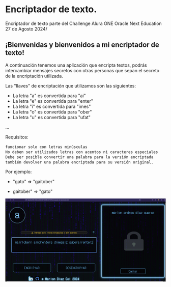 # Encriptador de texto.
Encriptador de texto parte del Challenge Alura ONE Oracle Next Education 27 de Agosto 2024/

## ¡Bienvenidas y bienvenidos a mi encriptador de texto!

A continuación tenemos una aplicación que encripta textos, podrás intercambiar mensajes secretos con otras personas que sepan el secreto de la encriptación utilizada.

Las "llaves" de encriptación que utilizamos son las siguientes:

- La letra "a" es convertida para "ai"
- La letra "e" es convertida para "enter"
- La letra "i" es convertida para "imes"
- La letra "o" es convertida para "ober"
- La letra "u" es convertida para "ufat"

...

Requisitos:

    funcionar solo con letras minúsculas
    No deben ser utilizados letras con acentos ni caracteres especiales
    Debe ser posible convertir una palabra para la versión encriptada también devolver una palabra encriptada para su versión original.

Por ejemplo:

- "gato" => "gaitober"
* gaitober" => "gato"


![imagen-general](m1994d.png)


